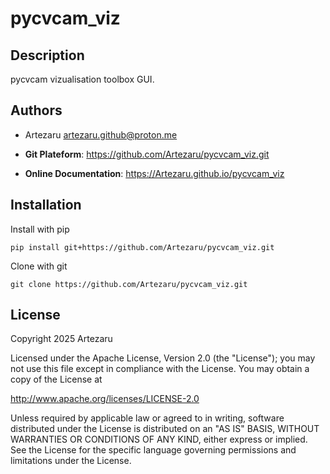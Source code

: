 # pycvcam_viz

## Description

pycvcam vizualisation toolbox GUI.

## Authors

- Artezaru <artezaru.github@proton.me>

- **Git Plateform**: https://github.com/Artezaru/pycvcam_viz.git
- **Online Documentation**: https://Artezaru.github.io/pycvcam_viz

## Installation

Install with pip

```
pip install git+https://github.com/Artezaru/pycvcam_viz.git
```

Clone with git

```
git clone https://github.com/Artezaru/pycvcam_viz.git
```

## License

Copyright 2025 Artezaru

Licensed under the Apache License, Version 2.0 (the "License");
you may not use this file except in compliance with the License.
You may obtain a copy of the License at

http://www.apache.org/licenses/LICENSE-2.0

Unless required by applicable law or agreed to in writing, software
distributed under the License is distributed on an "AS IS" BASIS,
WITHOUT WARRANTIES OR CONDITIONS OF ANY KIND, either express or implied.
See the License for the specific language governing permissions and
limitations under the License.


